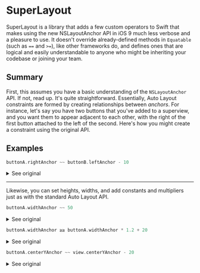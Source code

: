 SuperLayout
===========

SuperLayout is a library that adds a few custom operators to Swift that makes using the new NSLayoutAnchor API in iOS 9 much less verbose and a pleasure to use. It doesn't override already-defined methods in `Equatable` (such as `==` and `>=`), like other frameworks do, and defines ones that are logical and easily understandable to anyone who might be inheriting your codebase or joining your team.

Summary
-------

First, this assumes you have a basic understanding of the `NSLayoutAnchor` API. If not, read up. It's quite straightforward. Essentially, Auto Layout constraints are formed by creating relationships between _anchors_. For instance, let's say you have two buttons that you've added to a superview, and you want them to appear adjacent to each other, with the right of the first button attached to the left of the second. Here's how you might create a constraint using the original API.

Examples
--------

```swift
buttonA.rightAnchor ~~ buttonB.leftAnchor - 10
```

<details>
  <summary>See original</summary>

  ```swift
  buttonA.rightAnchor.constraint(equalTo: buttonB.leftAnchor, constant: -10).isActive = true
  ```

</details>

---

Likewise, you can set heights, widths, and add constants and multipliers just as with the standard Auto Layout API.

```swift
buttonA.widthAnchor ~~ 50
```

<details>
  <summary>See original</summary>

  ```swift
  buttonA.widthAnchor.constraint(equalToConstant: 50).isActive = true
  ```

</details>

```swift
buttonA.widthAnchor ≥≥ buttonA.widthAnchor * 1.2 + 20
```

<details>
  <summary>See original</summary>

  ```swift
  buttonA.widthAnchor.constraint(greaterThanOrEqualTo: buttonA.widthAnchor, multiplier: 1.2, constant: 20).isActive = true
  ```

</details>

```swift
buttonA.centerYAnchor ~~ view.centerYAnchor - 20
```

<details>
  <summary>See original</summary>

  ```swift
  buttonA.centerYAnchor.constraint(lessThanOrEqualTo: view.centerYAnchor, multiplier: 1, constant: -20).isActive = true
  ```

</details>

